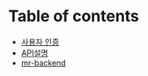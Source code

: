 # Table of contents

* [사용자 인증](README.md)
* [API설명](api-documentation.md)
* [mr-backend](https://heej.kr)

